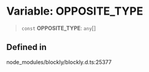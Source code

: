 # Variable: OPPOSITE_TYPE

> `const` **OPPOSITE_TYPE**: `any`[]

## Defined in

node_modules/blockly/blockly.d.ts:25377

